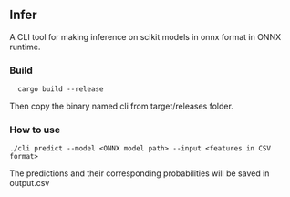 ## Infer

A CLI tool for making inference on scikit models in onnx format in ONNX runtime. 

### Build

```
  cargo build --release
```

Then copy the binary named cli from target/releases folder.


### How to use

```
./cli predict --model <ONNX model path> --input <features in CSV format> 

```

The predictions and their corresponding probabilities will be saved in output.csv